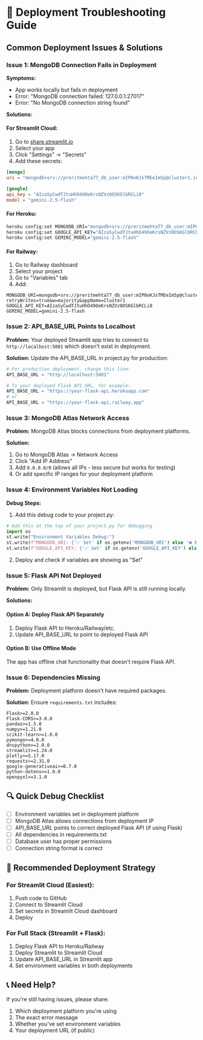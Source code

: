# 🚨 Deployment Troubleshooting Guide

## Common Deployment Issues & Solutions

### Issue 1: MongoDB Connection Fails in Deployment

**Symptoms:**
- App works locally but fails in deployment
- Error: "MongoDB connection failed: 127.0.0.1:27017"
- Error: "No MongoDB connection string found"

**Solutions:**

#### For Streamlit Cloud:
1. Go to [share.streamlit.io](https://share.streamlit.io)
2. Select your app
3. Click "Settings" → "Secrets"
4. Add these secrets:
```toml
[mongo]
uri = "mongodb+srv://preritmehta77_db_user:mIP0oKJsTMEeIm5p@cluster1.iuexd8p.mongodb.net/?retryWrites=true&w=majority&appName=Cluster1"

[google]
api_key = "AIzaSyCwdTJtuHhD49OeKrsNZVz0OSKGlbRCLi8"
model = "gemini-2.5-flash"
```

#### For Heroku:
```bash
heroku config:set MONGODB_URI="mongodb+srv://preritmehta77_db_user:mIP0oKJsTMEeIm5p@cluster1.iuexd8p.mongodb.net/?retryWrites=true&w=majority&appName=Cluster1"
heroku config:set GOOGLE_API_KEY="AIzaSyCwdTJtuHhD49OeKrsNZVz0OSKGlbRCLi8"
heroku config:set GEMINI_MODEL="gemini-2.5-flash"
```

#### For Railway:
1. Go to Railway dashboard
2. Select your project
3. Go to "Variables" tab
4. Add:
```
MONGODB_URI=mongodb+srv://preritmehta77_db_user:mIP0oKJsTMEeIm5p@cluster1.iuexd8p.mongodb.net/?retryWrites=true&w=majority&appName=Cluster1
GOOGLE_API_KEY=AIzaSyCwdTJtuHhD49OeKrsNZVz0OSKGlbRCLi8
GEMINI_MODEL=gemini-2.5-flash
```

### Issue 2: API_BASE_URL Points to Localhost

**Problem:** Your deployed Streamlit app tries to connect to `http://localhost:5001` which doesn't exist in deployment.

**Solution:** Update the API_BASE_URL in project.py for production:

```python
# For production deployment, change this line:
API_BASE_URL = "http://localhost:5001"

# To your deployed Flask API URL, for example:
API_BASE_URL = "https://your-flask-api.herokuapp.com"
# or
API_BASE_URL = "https://your-flask-api.railway.app"
```

### Issue 3: MongoDB Atlas Network Access

**Problem:** MongoDB Atlas blocks connections from deployment platforms.

**Solution:**
1. Go to MongoDB Atlas → Network Access
2. Click "Add IP Address"
3. Add `0.0.0.0/0` (allows all IPs - less secure but works for testing)
4. Or add specific IP ranges for your deployment platform

### Issue 4: Environment Variables Not Loading

**Debug Steps:**
1. Add this debug code to your project.py:
```python
# Add this at the top of your project.py for debugging
import os
st.write("Environment Variables Debug:")
st.write(f"MONGODB_URI: {'✅ Set' if os.getenv('MONGODB_URI') else '❌ Not set'}")
st.write(f"GOOGLE_API_KEY: {'✅ Set' if os.getenv('GOOGLE_API_KEY') else '❌ Not set'}")
```

2. Deploy and check if variables are showing as "Set"

### Issue 5: Flask API Not Deployed

**Problem:** Only Streamlit is deployed, but Flask API is still running locally.

**Solutions:**

#### Option A: Deploy Flask API Separately
1. Deploy Flask API to Heroku/Railway/etc.
2. Update API_BASE_URL to point to deployed Flask API

#### Option B: Use Offline Mode
The app has offline chat functionality that doesn't require Flask API.

### Issue 6: Dependencies Missing

**Problem:** Deployment platform doesn't have required packages.

**Solution:** Ensure `requirements.txt` includes:
```
Flask>=2.0.0
Flask-CORS>=3.0.0
pandas>=1.5.0
numpy>=1.21.0
scikit-learn>=1.0.0
pymongo>=4.0.0
dnspython>=2.0.0
streamlit>=1.24.0
plotly>=5.17.0
requests>=2.31.0
google-generativeai>=0.7.0
python-dotenv>=1.0.0
openpyxl>=3.1.0
```

## 🔍 Quick Debug Checklist

- [ ] Environment variables set in deployment platform
- [ ] MongoDB Atlas allows connections from deployment IP
- [ ] API_BASE_URL points to correct deployed Flask API (if using Flask)
- [ ] All dependencies in requirements.txt
- [ ] Database user has proper permissions
- [ ] Connection string format is correct

## 🚀 Recommended Deployment Strategy

### For Streamlit Cloud (Easiest):
1. Push code to GitHub
2. Connect to Streamlit Cloud
3. Set secrets in Streamlit Cloud dashboard
4. Deploy

### For Full Stack (Streamlit + Flask):
1. Deploy Flask API to Heroku/Railway
2. Deploy Streamlit to Streamlit Cloud
3. Update API_BASE_URL in Streamlit app
4. Set environment variables in both deployments

## 📞 Need Help?

If you're still having issues, please share:
1. Which deployment platform you're using
2. The exact error message
3. Whether you've set environment variables
4. Your deployment URL (if public)
